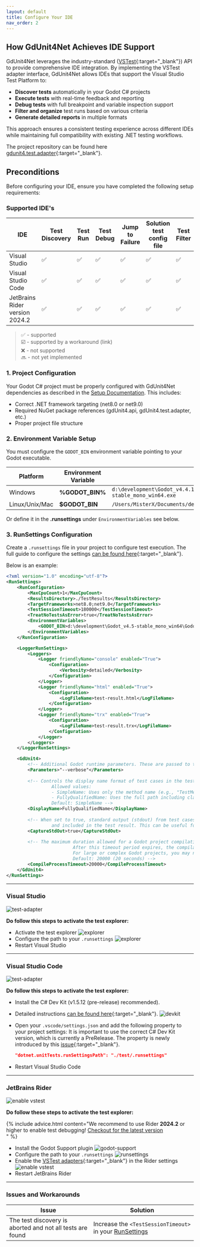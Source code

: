 ```yaml
---
layout: default
title: Configure Your IDE
nav_order: 2
---
```


## How GdUnit4Net Achieves IDE Support

GdUnit4Net leverages the industry-standard ([VSTest](https://github.com/microsoft/vstest?tab=readme-ov-file#vstest){:target="_blank"})
API to provide comprehensive IDE integration.
By implementing the VSTest adapter interface, GdUnit4Net allows IDEs that support the Visual Studio Test Platform to:

- **Discover tests** automatically in your Godot C# projects
- **Execute tests** with real-time feedback and reporting
- **Debug tests** with full breakpoint and variable inspection support
- **Filter and organize** test runs based on various criteria
- **Generate detailed reports** in multiple formats

This approach ensures a consistent testing experience across different IDEs while maintaining full compatibility with existing .NET testing workflows.

The project repository can be found here [gdunit4.test.adapter](https://github.com/MikeSchulze/gdUnit4Net/blob/master/TestAdapter/README.md){:target="_blank"}.

## Preconditions

Before configuring your IDE, ensure you have completed the following setup requirements:

### Supported IDE's

|IDE               |Test Discovery|Test Run|Test Debug|Jump to Failure|Solution test config file|Test Filter|Parallel Test Execution|
|---|---|---|---|---|---|---|---|
|Visual Studio     |✅|✅|✅|✅|✅|✅|❌|
|Visual Studio Code|✅|✅|✅|✅|✅|✅|❌|
|JetBrains Rider version 2024.2 |✅|✅|✅|✅|✅|✅|❌|

> ✅ - supported<br>
> ☑️ - supported by a workaround (link)<br>
> ❌ - not supported<br>
> 🔜 - not yet implemented<br>

### 1. Project Configuration

Your Godot C# project must be properly configured with GdUnit4Net dependencies as described in the
[Setup Documentation]({{site.baseurl}}/csharp_project_setup/csharp-setup/). This includes:

- Correct .NET framework targeting (net8.0 or net9.0)
- Required NuGet package references (gdUnit4.api, gdUnit4.test.adapter, etc.)
- Proper project file structure

### 2. Environment Variable Setup

You must configure the `GODOT_BIN` environment variable pointing to your Godot executable.

|Platform|Environment Variable|Example Path|
|---|---|---|
|Windows|**%GODOT_BIN%**|`d:\development\Godot_v4.4.1-stable_mono_win64\Godot_v4.4.1-stable_mono_win64.exe`|
|Linux/Unix/Mac|**$GODOT_BIN**|`/Users/MisterX/Documents/develop/GodotMono.app/Contents/MacOS/Godot`|

Or define it in the **.runsettings** under `EnvironmentVariables` see below.

### 3. RunSettings Configuration

Create a `.runsettings` file in your project to configure test execution.
The full guide to configure the settings [can be found here](https://github.com/MikeSchulze/gdUnit4Net/blob/master/TestAdapter/README.md#configuration-with-runsettings){:target="_blank"}.

Below is an example:

```xml
<?xml version="1.0" encoding="utf-8"?>
<RunSettings>
    <RunConfiguration>
        <MaxCpuCount>1</MaxCpuCount>
        <ResultsDirectory>./TestResults</ResultsDirectory>
        <TargetFrameworks>net8.0;net9.0</TargetFrameworks>
        <TestSessionTimeout>180000</TestSessionTimeout>
        <TreatNoTestsAsError>true</TreatNoTestsAsError>
        <EnvironmentVariables>
            <GODOT_BIN>d:\development\Godot_v4.5-stable_mono_win64\Godot_v4.5-stable_mono_win64.exe</GODOT_BIN>
        </EnvironmentVariables>
    </RunConfiguration>

    <LoggerRunSettings>
        <Loggers>
            <Logger friendlyName="console" enabled="True">
                <Configuration>
                    <Verbosity>detailed</Verbosity>
                </Configuration>
            </Logger>
            <Logger friendlyName="html" enabled="True">
                <Configuration>
                    <LogFileName>test-result.html</LogFileName>
                </Configuration>
            </Logger>
            <Logger friendlyName="trx" enabled="True">
                <Configuration>
                    <LogFileName>test-result.trx</LogFileName>
                </Configuration>
            </Logger>
        </Loggers>
    </LoggerRunSettings>

    <GdUnit4>
        <!-- Additional Godot runtime parameters. These are passed to the Godot executable when running tests.-->
        <Parameters>"--verbose"</Parameters>
  
        <!-- Controls the display name format of test cases in the test results.
                 Allowed values:
                 - SimpleName: Uses only the method name (e.g., "TestMethod")
                 - FullyQualifiedName: Uses the full path including class and method name (e.g., "MyNamespace.MyClass.TestMethod")
                 Default: SimpleName -->
        <DisplayName>FullyQualifiedName</DisplayName>
  
        <!-- When set to true, standard output (stdout) from test cases is captured
                 and included in the test result. This can be useful for debugging. -->
        <CaptureStdOut>true</CaptureStdOut>
  
        <!-- The maximum duration allowed for a Godot project compilation process in milliseconds.
                         After this timeout period expires, the compilation process is forcefully terminated.
                         For large or complex Godot projects, you may need to increase this value.
                         Default: 20000 (20 seconds) -->
        <CompileProcessTimeout>20000</CompileProcessTimeout>
    </GdUnit4>
</RunSettings>
```

---

### Visual Studio

![test-adapter]({{site.baseurl}}/assets/images/faq/visualstudio/test-explorer.png)

**Do follow this steps to activate the test explorer:**

- Activate the test explorer
  ![explorer]({{site.baseurl}}/assets/images/faq/visualstudio/setup-test-1.png)
- Configure the path to your `.runsettings`
  ![explorer]({{site.baseurl}}/assets/images/faq/visualstudio/setup-test-2.png)
- Restart Visual Studio

---

### Visual Studio Code

![test-adapter]({{site.baseurl}}/assets/images/faq/visualstudio-code/test-explorer.png)

**Do follow this steps to activate the test explorer:**

- Install the C# Dev Kit (v1.5.12 (pre-release) recommended).
- Detailed instructions [can be found here](https://code.visualstudio.com/docs/csharp/testing){:target="_blank"}.
  ![devkit]({{site.baseurl}}/assets/images/faq/visualstudio-code/test-setup-1.png)
- Open your `.vscode/settings.json` and add the following property to your project settings:
  It is important to use the correct C# Dev Kit version, which is currently a PreRelease.
  The property is newly introduced by this [issue](https://github.com/microsoft/vscode-dotnettools/issues/156){:target="_blank"}.

    ```json
    "dotnet.unitTests.runSettingsPath": "./test/.runsettings"
    ```
- Restart Visual Studio Code

---

### JetBrains Rider

![enable vstest]({{site.baseurl}}/assets/images/faq/jetbrains/test-explorer.png)

**Do follow these steps to activate the test explorer:**

{% include advice.html
content="We recommend to use Rider <b>2024.2</b> or higher to enable test debugging!
<a href='https://plugins.jetbrains.com/plugin/13882-godot-support'> Checkout for the latest version</a><br>"
%}

- Install the Godot Support plugin
  ![godot-support]({{site.baseurl}}/assets/images/faq/jetbrains/plugin-godot-support.png)
- Configure the path to your `.runsettings`
  ![runsettings]({{site.baseurl}}/assets/images/faq/jetbrains/setup-test-1.png)
- Enable the
  [VSTest adapters](https://www.jetbrains.com/help/rider/Reference__Options__Tools__Unit_Testing__VSTest.html#projects-with-unit-tests){:target="_blank"}
  in the Rider settings
  ![enable vstest]({{site.baseurl}}/assets/images/faq/jetbrains/setup-test-2.png)
- Restart JetBrains Rider

---

### Issues and Workarounds

|Issue| Solution                                                                                |
|-|-----------------------------------------------------------------------------------------|
|The test discovery is aborted and not all tests are found| Increase the `<TestSessionTimeout>` in your [RunSettings](#3-runsettings-configuration) |
